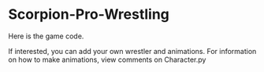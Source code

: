 # Scorpion-Pro-Wrestling
Here is the game code.

If interested, you can add your own wrestler and animations. For information on how to make animations, view comments on Character.py
